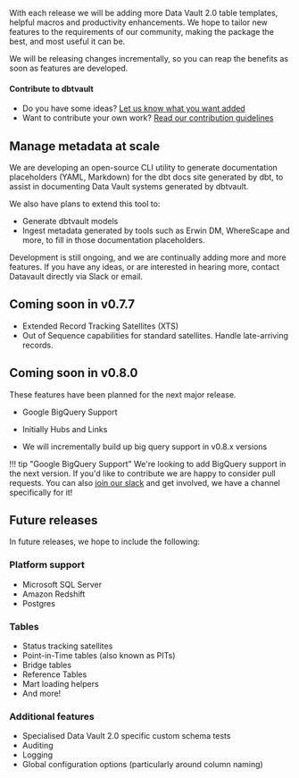 With each release we will be adding more Data Vault 2.0 table templates, helpful macros and productivity enhancements.
We hope to tailor new features to the requirements of our community, making the package 
the best, and most useful it can be.

We will be releasing changes incrementally, so you can reap the benefits as soon as features are developed.

#### Contribute to dbtvault

- Do you have some ideas? [Let us know what you want added](https://github.com/Datavault-UK/dbtvault/issues)
- Want to contribute your own work? [Read our contribution guidelines](https://github.com/Datavault-UK/dbtvault/blob/master/CONTRIBUTING.md)


## Manage metadata at scale

We are developing an open-source CLI utility to generate documentation placeholders (YAML, Markdown) for 
the dbt docs site generated by dbt, to assist in documenting Data Vault systems generated by dbtvault.

We also have plans to extend this tool to:

- Generate dbtvault models
- Ingest metadata generated by tools such as Erwin DM, WhereScape and more, to fill in those documentation placeholders.

Development is still ongoing, and we are continually adding more and more features.
If you have any ideas, or are interested in hearing more, contact Datavault directly via Slack or email.

## Coming soon in v0.7.7

- Extended Record Tracking Satellites (XTS)
- Out of Sequence capabilities for standard satellites. Handle late-arriving records. 

## Coming soon in v0.8.0

These features have been planned for the next major release.

- Google BigQuery Support
  
- Initially Hubs and Links
    
- We will incrementally build up big query support in v0.8.x versions

!!! tip "Google BigQuery Support"
    We're looking to add BigQuery support in the next version. If you'd like to contribute we are happy to consider pull requests.
    You can also [join our slack](https://dbtvault.slack.com/join/shared_invite/enQtODY5MTY3OTIyMzg2LWJlZDMyNzM4YzAzYjgzYTY0MTMzNTNjN2EyZDRjOTljYjY0NDYyYzEwMTlhODMzNGY3MmU2ODNhYWUxYmM2NjA#/)
    and get involved, we have a channel specifically for it!
    
## Future releases

In future releases, we hope to include the following:

### Platform support

- Microsoft SQL Server
- Amazon Redshift
- Postgres 
    
### Tables

- Status tracking satellites
- Point-in-Time tables (also known as PITs)
- Bridge tables
- Reference Tables
- Mart loading helpers
- And more!

### Additional features

- Specialised Data Vault 2.0 specific custom schema tests
- Auditing 
- Logging
- Global configuration options (particularly around column naming)
